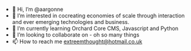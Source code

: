 - 👋 Hi, I’m @aargonne
- 👀 I’m interested in cocreating economies of scale through interaction and ever emerging technologies and business. 
- 🌱 I’m currently learning Orchard Core CMS, Javascript and Python
- 💞️ I’m looking to collaborate on - oh so many things
- 📫 How to reach me extreemthought@hotmail.co.uk

<!---
aargonne/aargonne is a ✨ special ✨ repository because its `README.md` (this file) appears on your GitHub profile.
You can click the Preview link to take a look at your changes.
--->
